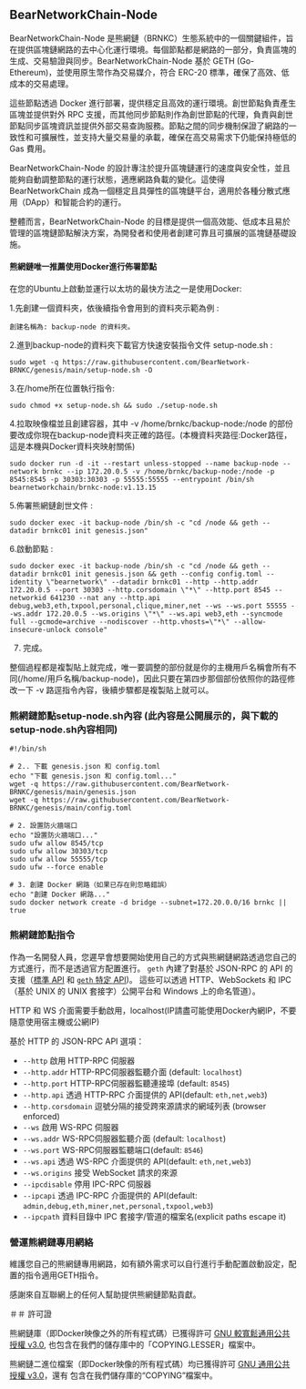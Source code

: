 ## BearNetworkChain-Node

BearNetworkChain-Node 是熊網鏈（BRNKC）生態系統中的一個關鍵組件，旨在提供區塊鏈網路的去中心化運行環境。每個節點都是網路的一部分，負責區塊的生成、交易驗證與同步。BearNetworkChain-Node 基於 GETH (Go-Ethereum)，並使用原生幣作為交易媒介，符合 ERC-20 標準，確保了高效、低成本的交易處理。

這些節點透過 Docker 進行部署，提供穩定且高效的運行環境。創世節點負責產生區塊並提供對外 RPC 支援，而其他同步節點則作為創世節點的代理，負責與創世節點同步區塊資訊並提供外部交易查詢服務。節點之間的同步機制保證了網路的一致性和可擴展性，並支持大量交易量的承載，確保在高交易需求下仍能保持極低的 Gas 費用。

BearNetworkChain-Node 的設計專注於提升區塊鏈運行的速度與安全性，並且能夠自動調整節點的運行狀態，適應網路負載的變化。這使得 BearNetworkChain 成為一個穩定且具彈性的區塊鏈平台，適用於各種分散式應用（DApp）和智能合約的運行。

整體而言，BearNetworkChain-Node 的目標是提供一個高效能、低成本且易於管理的區塊鏈節點解決方案，為開發者和使用者創建可靠且可擴展的區塊鏈基礎設施。

#### 熊網鏈唯一推薦使用Docker進行佈署節點

在您的Ubuntu上啟動並運行以太坊的最快方法之一是使用Docker:

1.先創建一個資料夾，依後續指令會用到的資料夾示範為例 :

```shell
創建名稱為: backup-node 的資料夾。
```

2.進到backup-node的資料夾下載官方快速安裝指令文件 setup-node.sh : 

```shell
sudo wget -q https://raw.githubusercontent.com/BearNetwork-BRNKC/genesis/main/setup-node.sh -O
```

3.在/home所在位置執行指令:
```shell
sudo chmod +x setup-node.sh && sudo ./setup-node.sh
```

4.拉取映像檔並且創建容器，其中 -v /home/brnkc/backup-node:/node 的部份要改成你現在backup-node資料夾正確的路徑。(本機資料夾路徑:Docker路徑，這是本機與Docker資料夾映射關係)
```shell
sudo docker run -d -it --restart unless-stopped --name backup-node --network brnkc --ip 172.20.0.5 -v /home/brnkc/backup-node:/node -p 8545:8545 -p 30303:30303 -p 55555:55555 --entrypoint /bin/sh bearnetworkchain/brnkc-node:v1.13.15
```

5.佈署熊網鏈創世文件 :
```shell
sudo docker exec -it backup-node /bin/sh -c "cd /node && geth --datadir brnkc01 init genesis.json"
```

6.啟動節點 :
```shell
sudo docker exec -it backup-node /bin/sh -c "cd /node && geth --datadir brnkc01 init genesis.json && geth --config config.toml --identity \"bearnetwork\" --datadir brnkc01 --http --http.addr 172.20.0.5 --port 30303 --http.corsdomain \"*\" --http.port 8545 --networkid 641230 --nat any --http.api debug,web3,eth,txpool,personal,clique,miner,net --ws --ws.port 55555 --ws.addr 172.20.0.5 --ws.origins \"*\" --ws.api web3,eth --syncmode full --gcmode=archive --nodiscover --http.vhosts=\"*\" --allow-insecure-unlock console"
```

7. 完成。

整個過程都是複製貼上就完成，唯一要調整的部份就是你的主機用戶名稱會所有不同(/home/用戶名稱/backup-node)，因此只要在第四步那個部份依照你的路徑修改一下 -v 路逕指令內容，後續步驟都是複製貼上就可以。



### 熊網鏈節點setup-node.sh內容 (此內容是公開展示的，與下載的setup-node.sh內容相同)
```shell
#!/bin/sh

# 2.. 下載 genesis.json 和 config.toml
echo "下載 genesis.json 和 config.toml..."
wget -q https://raw.githubusercontent.com/BearNetwork-BRNKC/genesis/main/genesis.json
wget -q https://raw.githubusercontent.com/BearNetwork-BRNKC/genesis/main/config.toml

# 2. 設置防火牆端口
echo "設置防火牆端口..."
sudo ufw allow 8545/tcp
sudo ufw allow 30303/tcp
sudo ufw allow 55555/tcp
sudo ufw --force enable

# 3. 創建 Docker 網路（如果已存在則忽略錯誤）
echo "創建 Docker 網路..."
sudo docker network create -d bridge --subnet=172.20.0.0/16 brnkc || true

```

### 熊網鏈節點指令

作為一名開發人員，您遲早會想要開始使用自己的方式與熊網鏈網路透過您自己的方式進行，而不是透過官方配置進行。
`geth` 內建了對基於 JSON-RPC 的 API 的支援（[標準 API](https://ethereum.github.io/execution-apis/api-documentation/)
和 [`geth` 特定 API](https://geth.ethereum.org/docs/interacting-with-geth/rpc))。
這些可以透過 HTTP、WebSockets 和 IPC（基於 UNIX 的 UNIX 套接字）公開平台和 Windows 上的命名管道）。

HTTP 和 WS 介面需要手動啟用，localhost(IP請盡可能使用Docker內網IP，不要隨意使用宿主機或公網IP)

基於 HTTP 的 JSON-RPC API 選項：

  * `--http` 啟用 HTTP-RPC 伺服器
  * `--http.addr` HTTP-RPC伺服器監聽介面 (default: `localhost`)
  * `--http.port` HTTP-RPC伺服器監聽連接埠 (default: `8545`)
  * `--http.api` 透過 HTTP-RPC 介面提供的 API(default: `eth,net,web3`)
  * `--http.corsdomain` 逗號分隔的接受跨來源請求的網域列表 (browser enforced)
  * `--ws` 啟用 WS-RPC 伺服器
  * `--ws.addr` WS-RPC伺服器監聽介面 (default: `localhost`)
  * `--ws.port` WS-RPC伺服器監聽端口(default: `8546`)
  * `--ws.api` 透過 WS-RPC 介面提供的 API(default: `eth,net,web3`)
  * `--ws.origins` 接受 WebSocket 請求的來源
  * `--ipcdisable` 停用 IPC-RPC 伺服器
  * `--ipcapi` 透過 IPC-RPC 介面提供的 API(default: `admin,debug,eth,miner,net,personal,txpool,web3`)
  * `--ipcpath` 資料目錄中 IPC 套接字/管道的檔案名(explicit paths escape it)

### 營運熊網鏈專用網絡

維護您自己的熊網鏈專用網路，如有額外需求可以自行進行手動配置啟動設定，配置的指令適用GETH指令。

感謝來自互聯網上的任何人幫助提供熊網鏈節點貢獻。


＃＃ 許可證

熊網鏈庫（即Docker映像之外的所有程式碼）已獲得許可
[GNU 較寬鬆通用公共授權 v3.0](https://www.gnu.org/licenses/lgpl-3.0.en.html),
也包含在我們的儲存庫中的「COPYING.LESSER」檔案中。

熊網鏈二進位檔案（即Docker映像的所有程式碼）均已獲得許可
[GNU 通用公共授權 v3.0](https://www.gnu.org/licenses/gpl-3.0.en.html)，還有
包含在我們儲存庫的“COPYING”檔案中。
